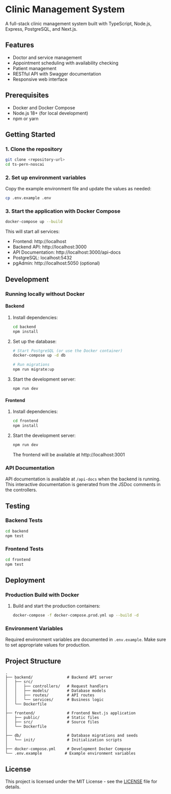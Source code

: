# Clinic Management System

A full-stack clinic management system built with TypeScript, Node.js, Express, PostgreSQL, and Next.js.

## Features

- Doctor and service management
- Appointment scheduling with availability checking
- Patient management
- RESTful API with Swagger documentation
- Responsive web interface

## Prerequisites

- Docker and Docker Compose
- Node.js 18+ (for local development)
- npm or yarn

## Getting Started

### 1. Clone the repository

```bash
git clone <repository-url>
cd ts-pern-noscai
```

### 2. Set up environment variables

Copy the example environment file and update the values as needed:

```bash
cp .env.example .env
```

### 3. Start the application with Docker Compose

```bash
docker-compose up --build
```

This will start all services:
- Frontend: http://localhost
- Backend API: http://localhost:3000
- API Documentation: http://localhost:3000/api-docs
- PostgreSQL: localhost:5432
- pgAdmin: http://localhost:5050 (optional)

## Development

### Running locally without Docker

#### Backend

1. Install dependencies:
   ```bash
   cd backend
   npm install
   ```

2. Set up the database:
   ```bash
   # Start PostgreSQL (or use the Docker container)
   docker-compose up -d db

   # Run migrations
   npm run migrate:up
   ```

3. Start the development server:
   ```bash
   npm run dev
   ```

#### Frontend

1. Install dependencies:
   ```bash
   cd frontend
   npm install
   ```

2. Start the development server:
   ```bash
   npm run dev
   ```

   The frontend will be available at http://localhost:3001

### API Documentation

API documentation is available at `/api-docs` when the backend is running. This interactive documentation is generated from the JSDoc comments in the controllers.

## Testing

### Backend Tests

```bash
cd backend
npm test
```

### Frontend Tests

```bash
cd frontend
npm test
```

## Deployment

### Production Build with Docker

1. Build and start the production containers:
   ```bash
   docker-compose -f docker-compose.prod.yml up --build -d
   ```

### Environment Variables

Required environment variables are documented in `.env.example`. Make sure to set appropriate values for production.

## Project Structure

```
.
├── backend/               # Backend API server
│   ├── src/
│   │   ├── controllers/   # Request handlers
│   │   ├── models/        # Database models
│   │   ├── routes/        # API routes
│   │   └── services/      # Business logic
│   └── Dockerfile
│
├── frontend/              # Frontend Next.js application
│   ├── public/            # Static files
│   ├── src/               # Source files
│   └── Dockerfile
│
├── db/                    # Database migrations and seeds
│   └── init/              # Initialization scripts
│
├── docker-compose.yml     # Development Docker Compose
└── .env.example          # Example environment variables
```

## License

This project is licensed under the MIT License - see the [LICENSE](LICENSE) file for details.